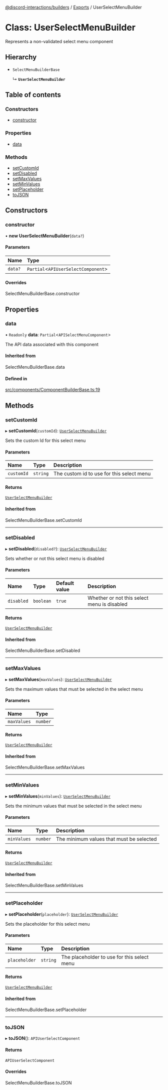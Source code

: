 [@discord-interactions/builders](../README.md) / [Exports](../modules.md) / UserSelectMenuBuilder

# Class: UserSelectMenuBuilder

Represents a non-validated select menu component

## Hierarchy

- `SelectMenuBuilderBase`

  ↳ **`UserSelectMenuBuilder`**

## Table of contents

### Constructors

- [constructor](UserSelectMenuBuilder.md#constructor)

### Properties

- [data](UserSelectMenuBuilder.md#data)

### Methods

- [setCustomId](UserSelectMenuBuilder.md#setcustomid)
- [setDisabled](UserSelectMenuBuilder.md#setdisabled)
- [setMaxValues](UserSelectMenuBuilder.md#setmaxvalues)
- [setMinValues](UserSelectMenuBuilder.md#setminvalues)
- [setPlaceholder](UserSelectMenuBuilder.md#setplaceholder)
- [toJSON](UserSelectMenuBuilder.md#tojson)

## Constructors

### constructor

• **new UserSelectMenuBuilder**(`data?`)

#### Parameters

| Name | Type |
| :------ | :------ |
| `data?` | `Partial`<`APIUserSelectComponent`\> |

#### Overrides

SelectMenuBuilderBase.constructor

## Properties

### data

• `Readonly` **data**: `Partial`<`APISelectMenuComponent`\>

The API data associated with this component

#### Inherited from

SelectMenuBuilderBase.data

#### Defined in

[src/components/ComponentBuilderBase.ts:19](https://github.com/ssMMiles/discord-interactions/blob/7421ca0/packages/builders/src/components/ComponentBuilderBase.ts#L19)

## Methods

### setCustomId

▸ **setCustomId**(`customId`): [`UserSelectMenuBuilder`](UserSelectMenuBuilder.md)

Sets the custom Id for this select menu

#### Parameters

| Name | Type | Description |
| :------ | :------ | :------ |
| `customId` | `string` | The custom id to use for this select menu |

#### Returns

[`UserSelectMenuBuilder`](UserSelectMenuBuilder.md)

#### Inherited from

SelectMenuBuilderBase.setCustomId

___

### setDisabled

▸ **setDisabled**(`disabled?`): [`UserSelectMenuBuilder`](UserSelectMenuBuilder.md)

Sets whether or not this select menu is disabled

#### Parameters

| Name | Type | Default value | Description |
| :------ | :------ | :------ | :------ |
| `disabled` | `boolean` | `true` | Whether or not this select menu is disabled |

#### Returns

[`UserSelectMenuBuilder`](UserSelectMenuBuilder.md)

#### Inherited from

SelectMenuBuilderBase.setDisabled

___

### setMaxValues

▸ **setMaxValues**(`maxValues`): [`UserSelectMenuBuilder`](UserSelectMenuBuilder.md)

Sets the maximum values that must be selected in the select menu

#### Parameters

| Name | Type |
| :------ | :------ |
| `maxValues` | `number` |

#### Returns

[`UserSelectMenuBuilder`](UserSelectMenuBuilder.md)

#### Inherited from

SelectMenuBuilderBase.setMaxValues

___

### setMinValues

▸ **setMinValues**(`minValues`): [`UserSelectMenuBuilder`](UserSelectMenuBuilder.md)

Sets the minimum values that must be selected in the select menu

#### Parameters

| Name | Type | Description |
| :------ | :------ | :------ |
| `minValues` | `number` | The minimum values that must be selected |

#### Returns

[`UserSelectMenuBuilder`](UserSelectMenuBuilder.md)

#### Inherited from

SelectMenuBuilderBase.setMinValues

___

### setPlaceholder

▸ **setPlaceholder**(`placeholder`): [`UserSelectMenuBuilder`](UserSelectMenuBuilder.md)

Sets the placeholder for this select menu

#### Parameters

| Name | Type | Description |
| :------ | :------ | :------ |
| `placeholder` | `string` | The placeholder to use for this select menu |

#### Returns

[`UserSelectMenuBuilder`](UserSelectMenuBuilder.md)

#### Inherited from

SelectMenuBuilderBase.setPlaceholder

___

### toJSON

▸ **toJSON**(): `APIUserSelectComponent`

#### Returns

`APIUserSelectComponent`

#### Overrides

SelectMenuBuilderBase.toJSON
